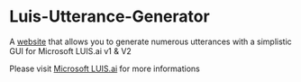 # Luis-Utterance-Generator
A [website](http://luis-utter-gen.paperplane.io/) that allows you to generate numerous utterances with a simplistic GUI for Microsoft LUIS.ai v1 & V2

Please visit [Microsoft LUIS.ai](https://dev.projectoxford.ai/docs/services/5890b47c39e2bb17b84a55ff/operations/5890b47c39e2bb052c5b9c09) for more informations
